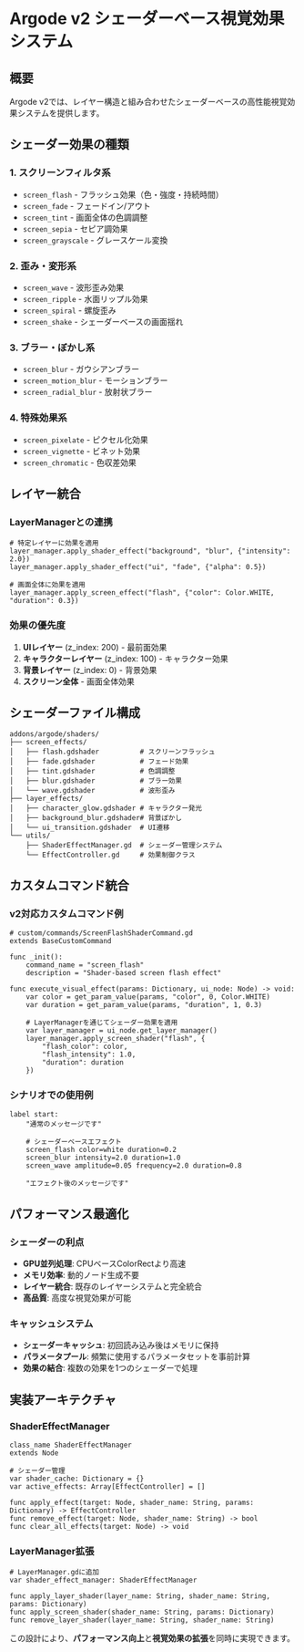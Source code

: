 # Argode v2 シェーダーベース視覚効果システム

## 概要

Argode v2では、レイヤー構造と組み合わせたシェーダーベースの高性能視覚効果システムを提供します。

## シェーダー効果の種類

### 1. **スクリーンフィルタ系**
- `screen_flash` - フラッシュ効果（色・強度・持続時間）
- `screen_fade` - フェードイン/アウト
- `screen_tint` - 画面全体の色調調整
- `screen_sepia` - セピア調効果
- `screen_grayscale` - グレースケール変換

### 2. **歪み・変形系**
- `screen_wave` - 波形歪み効果
- `screen_ripple` - 水面リップル効果
- `screen_spiral` - 螺旋歪み
- `screen_shake` - シェーダーベースの画面揺れ

### 3. **ブラー・ぼかし系**
- `screen_blur` - ガウシアンブラー
- `screen_motion_blur` - モーションブラー
- `screen_radial_blur` - 放射状ブラー

### 4. **特殊効果系**
- `screen_pixelate` - ピクセル化効果
- `screen_vignette` - ビネット効果
- `screen_chromatic` - 色収差効果

## レイヤー統合

### LayerManagerとの連携
```gdscript
# 特定レイヤーに効果を適用
layer_manager.apply_shader_effect("background", "blur", {"intensity": 2.0})
layer_manager.apply_shader_effect("ui", "fade", {"alpha": 0.5})

# 画面全体に効果を適用
layer_manager.apply_screen_effect("flash", {"color": Color.WHITE, "duration": 0.3})
```

### 効果の優先度
1. **UIレイヤー** (z_index: 200) - 最前面効果
2. **キャラクターレイヤー** (z_index: 100) - キャラクター効果
3. **背景レイヤー** (z_index: 0) - 背景効果
4. **スクリーン全体** - 画面全体効果

## シェーダーファイル構成

```
addons/argode/shaders/
├── screen_effects/
│   ├── flash.gdshader          # スクリーンフラッシュ
│   ├── fade.gdshader           # フェード効果
│   ├── tint.gdshader           # 色調調整
│   ├── blur.gdshader           # ブラー効果
│   └── wave.gdshader           # 波形歪み
├── layer_effects/
│   ├── character_glow.gdshader # キャラクター発光
│   ├── background_blur.gdshader# 背景ぼかし
│   └── ui_transition.gdshader  # UI遷移
└── utils/
    ├── ShaderEffectManager.gd  # シェーダー管理システム
    └── EffectController.gd     # 効果制御クラス
```

## カスタムコマンド統合

### v2対応カスタムコマンド例
```gdscript
# custom/commands/ScreenFlashShaderCommand.gd
extends BaseCustomCommand

func _init():
    command_name = "screen_flash"
    description = "Shader-based screen flash effect"

func execute_visual_effect(params: Dictionary, ui_node: Node) -> void:
    var color = get_param_value(params, "color", 0, Color.WHITE)
    var duration = get_param_value(params, "duration", 1, 0.3)
    
    # LayerManagerを通じてシェーダー効果を適用
    var layer_manager = ui_node.get_layer_manager()
    layer_manager.apply_screen_shader("flash", {
        "flash_color": color,
        "flash_intensity": 1.0,
        "duration": duration
    })
```

### シナリオでの使用例
```rgd
label start:
    "通常のメッセージです"
    
    # シェーダーベースエフェクト
    screen_flash color=white duration=0.2
    screen_blur intensity=2.0 duration=1.0
    screen_wave amplitude=0.05 frequency=2.0 duration=0.8
    
    "エフェクト後のメッセージです"
```

## パフォーマンス最適化

### シェーダーの利点
- **GPU並列処理**: CPUベースColorRectより高速
- **メモリ効率**: 動的ノード生成不要
- **レイヤー統合**: 既存のレイヤーシステムと完全統合
- **高品質**: 高度な視覚効果が可能

### キャッシュシステム
- **シェーダーキャッシュ**: 初回読み込み後はメモリに保持
- **パラメータプール**: 頻繁に使用するパラメータセットを事前計算
- **効果の結合**: 複数の効果を1つのシェーダーで処理

## 実装アーキテクチャ

### ShaderEffectManager
```gdscript
class_name ShaderEffectManager
extends Node

# シェーダー管理
var shader_cache: Dictionary = {}
var active_effects: Array[EffectController] = []

func apply_effect(target: Node, shader_name: String, params: Dictionary) -> EffectController
func remove_effect(target: Node, shader_name: String) -> bool
func clear_all_effects(target: Node) -> void
```

### LayerManager拡張
```gdscript
# LayerManager.gdに追加
var shader_effect_manager: ShaderEffectManager

func apply_layer_shader(layer_name: String, shader_name: String, params: Dictionary)
func apply_screen_shader(shader_name: String, params: Dictionary) 
func remove_layer_shader(layer_name: String, shader_name: String)
```

この設計により、**パフォーマンス向上**と**視覚効果の拡張**を同時に実現できます。